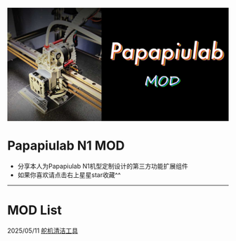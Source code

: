 <p align="center"><img align="center" src="/doc/banner.jpg" alt="papapiulab mod"></a></p>

# Papapiulab N1 MOD
- 分享本人为Papapiulab N1机型定制设计的第三方功能扩展组件
- 如果你喜欢请点击右上星星star收藏^^
-----
# MOD List
2025/05/11 [舵机清洁工具](https://github.com/yyxp1989/Papapiulab-N1-MOD/tree/main/Servo_Clear%E8%88%B5%E6%9C%BA%E6%B8%85%E6%B4%81%E5%B7%A5%E5%85%B7)
